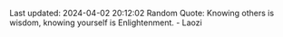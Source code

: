 Last updated: 2024-04-02 20:12:02
Random Quote: Knowing others is wisdom, knowing yourself is Enlightenment. - Laozi